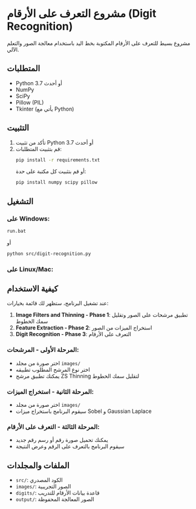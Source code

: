 # مشروع التعرف على الأرقام (Digit Recognition)

مشروع بسيط للتعرف على الأرقام المكتوبة بخط اليد باستخدام معالجة الصور والتعلم الآلي.

## المتطلبات

- Python 3.7 أو أحدث
- NumPy
- SciPy
- Pillow (PIL)
- Tkinter (يأتي مع Python)

## التثبيت

1. تأكد من تثبيت Python 3.7 أو أحدث
2. قم بتثبيت المتطلبات:
   ```bash
   pip install -r requirements.txt
   ```
   أو قم بتثبيت كل مكتبة على حدة:
   ```bash
   pip install numpy scipy pillow
   ```

## التشغيل

### على Windows:
```bash
run.bat
```
أو
```bash
python src/digit-recognition.py
```

### على Linux/Mac:

## كيفية الاستخدام

عند تشغيل البرنامج، ستظهر لك قائمة بخيارات:

1. **Image Filters and Thinning - Phase 1**: تطبيق مرشحات على الصور وتقليل سمك الخطوط
2. **Feature Extraction - Phase 2**: استخراج الميزات من الصور
3. **Digit Recognition - Phase 3**: التعرف على الأرقام

### المرحلة الأولى - المرشحات:
- اختر صورة من مجلد `images/`
- اختر نوع المرشح المطلوب تطبيقه
- يمكنك تطبيق مرشح ZS Thinning لتقليل سمك الخطوط

### المرحلة الثانية - استخراج الميزات:
- اختر صورة من مجلد `images/`
- سيقوم البرنامج باستخراج ميزات Sobel و Gaussian Laplace

### المرحلة الثالثة - التعرف على الأرقام:
- يمكنك تحميل صورة رقم أو رسم رقم جديد
- سيقوم البرنامج بالتعرف على الرقم وعرض النتيجة

## الملفات والمجلدات

- `src/`: الكود المصدري
- `images/`: الصور التجريبية
- `digits/`: قاعدة بيانات الأرقام للتدريب
- `output/`: الصور المعالجة المحفوظة
